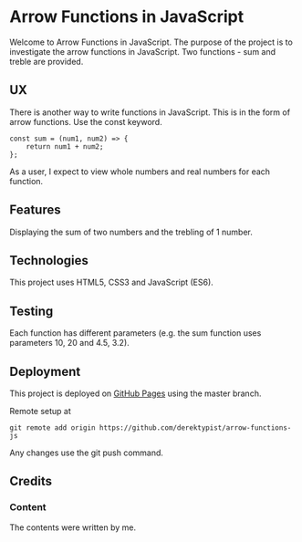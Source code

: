 # Arrow Functions in JavaScript

Welcome to Arrow Functions in JavaScript.  The purpose of the project is to investigate the arrow functions in JavaScript.
Two functions - sum and treble are provided.

## UX

There is another way to write functions in JavaScript.  This is in the form of arrow functions.  Use the const keyword.

    const sum = (num1, num2) => {
        return num1 + num2;
    };

As a user, I expect to view whole numbers and real numbers for each function.

## Features

Displaying the sum of two numbers and the trebling of 1 number.

## Technologies

This project uses HTML5, CSS3 and JavaScript (ES6).

## Testing

Each function has different parameters (e.g. the sum function uses parameters 10, 20 and 4.5, 3.2).

## Deployment

This project is deployed on [GitHub Pages](https://derektypist.github.io/arrow-functions-js) using the master branch.

Remote setup at

    git remote add origin https://github.com/derektypist/arrow-functions-js
    
Any changes use the git push command.

## Credits

### Content

The contents were written by me.